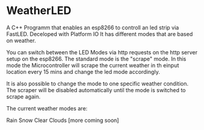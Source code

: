 # WeatherLED

A C++ Programm that enables an esp8266 to controll an led strip via FastLED. 
Deceloped with Platform IO
It has different modes that are based on weather.

You can switch between the LED Modes via http requests on the http server setup on the esp8266.
The standard mode is the "scrape" mode. In this mode the Microcontroller will scrape the current weather in th einput location every 15 mins and change the led mode accordingly.

It is also possible to change the mode to one specific weather condition. The scraper will be disabled automatically until the mode is switched to scrape again.

The current weather modes are:

Rain
Snow
Clear
Clouds
[more coming soon]